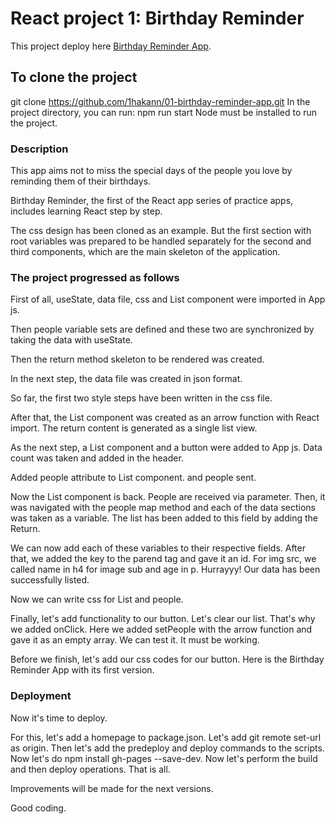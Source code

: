 # React project 1: Birthday Reminder

This project deploy here [Birthday Reminder App](https://1hakann.github.io/01-birthday-reminder-app).

## To clone the project

git clone https://github.com/1hakann/01-birthday-reminder-app.git
In the project directory, you can run: npm run start
Node must be installed to run the project.

### Description

This app aims not to miss the special days of the people you love by reminding them of their birthdays.

Birthday Reminder, the first of the React app series of practice apps, includes learning React step by step.

The css design has been cloned as an example. But the first section with root variables was prepared to be handled separately for the second and third components, which are the main skeleton of the application.

### The project progressed as follows

First of all, useState, data file, css and List component were imported in App js.

Then people variable sets are defined and these two are synchronized by taking the data with useState.

Then the return method skeleton to be rendered was created.

In the next step, the data file was created in json format.

So far, the first two style steps have been written in the css file.

After that, the List component was created as an arrow function with React import. The return content is generated as a single list view.

As the next step, a List component and a button were added to App js. Data count was taken and added in the header.

Added people attribute to List component. and people sent.

Now the List component is back. People are received via parameter. Then, it was navigated with the people map method and each of the data sections was taken as a variable. The list has been added to this field by adding the Return.

We can now add each of these variables to their respective fields. After that, we added the key to the parend tag and gave it an id. For img src, we called name in h4 for image sub and age in p. Hurrayyy! Our data has been successfully listed.

Now we can write css for List and people.

Finally, let's add functionality to our button. Let's clear our list. That's why we added onClick. Here we added setPeople with the arrow function and gave it as an empty array. We can test it. It must be working.

Before we finish, let's add our css codes for our button. Here is the Birthday Reminder App with its first version.
### Deployment

Now it's time to deploy.

For this, let's add a homepage to package.json. Let's add git remote set-url as origin. Then let's add the predeploy and deploy commands to the scripts. Now let's do npm install gh-pages --save-dev. Now let's perform the build and then deploy operations. That is all.

Improvements will be made for the next versions.

Good coding.
